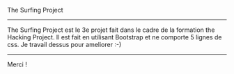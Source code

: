 The Surfing Project
***
The Surfing Project est le 3e projet fait dans le cadre de la formation the Hacking Project.
Il est fait en utilisant Bootstrap et ne comporte 5 lignes de css.
Je travail dessus pour ameliorer :-)
***
Merci !
